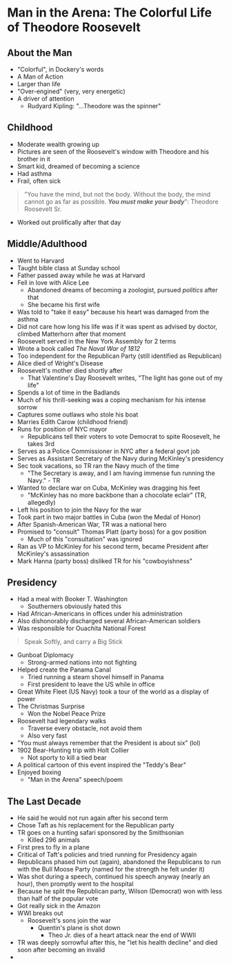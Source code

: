 # Man in the Arena: The Colorful Life of Theodore Roosevelt

## About the Man

- "Colorful", in Dockery's words
- A Man of Action
- Larger than life
- "Over-engined" (very, very energetic)
- A driver of attention
	- Rudyard Kipling: "...Theodore was the spinner"

## Childhood

- Moderate wealth growing up
- Pictures are seen of the Roosevelt's window with Theodore and his brother in it
- Smart kid, dreamed of becoming a science
- Had asthma
- Frail, often sick

> "You have the mind, but not the body. Without the body, the mind cannot go as far as possible. ***You must make your body***": 
> 	Theodore Roosevelt Sr.

- Worked out prolifically after that day

## Middle/Adulthood

- Went to Harvard
- Taught bible class at Sunday school
- Father passed away while he was at Harvard
- Fell in love with Alice Lee
	- Abandoned dreams of becoming a zoologist, pursued *politics* after that
	- She became his first wife
- Was told to "take it easy" because his heart was damaged from the asthma
- Did not care how long his life was if it was spent as advised by doctor, climbed Matterhorn after that moment
- Roosevelt served in the New York Assembly for 2 terms
- Wrote a book called *The Naval War of 1812*
- Too independent for the Republican Party (still identified as Republican)
- Alice died of Wright's Disease
- Roosevelt's mother died shortly after
	- That Valentine's Day Roosevelt writes, "The light has gone out of my life"
- Spends a lot of time in the Badlands
- Much of his thrill-seeking was a coping mechanism for his intense sorrow
- Captures some outlaws who stole his boat
- Marries Edith Carow (childhood friend)
- Runs for position of NYC mayor
	- Republicans tell their voters to vote Democrat to spite Roosevelt, he takes 3rd
- Serves as a Police Commissioner in NYC after a federal govt job
- Serves as Assistant Secretary of the Navy during McKinley's presidency
- Sec took vacations, so TR ran the Navy much of the time
	- "The Secretary is away, and I am having immense fun running the Navy." - TR
- Wanted to declare war on Cuba, McKinley was dragging his feet
	- "McKinley has no more backbone than a chocolate eclair" (TR, allegedly)
- Left his position to join the Navy for the war
- Took part in two major battles in Cuba (won the Medal of Honor)
- After Spanish-American War, TR was a national hero
- Promised to "consult" Thomas Platt (party boss) for a gov position
	- Much of this "consultation" was ignored
- Ran as VP to McKinley for his second term, became President after McKinley's assassination
- Mark Hanna (party boss) disliked TR for his "cowboyishness"

## Presidency

- Had a meal with Booker T. Washington
	- Southerners obviously hated this
- Had African-Americans in offices under his administration
- Also dishonorably discharged several African-American soldiers
- Was responsible for Ouachita National Forest

> Speak Softly, and carry a Big Stick

- Gunboat Diplomacy
	- Strong-armed nations into not fighting
- Helped create the Panama Canal
	- Tried running a steam shovel himself in Panama
	- First president to leave the US while in office
- Great White Fleet (US Navy) took a tour of the world as a display of power
- The Christmas Surprise
	- Won the Nobel Peace Prize
- Roosevelt had legendary walks
	- Traverse every obstacle, not avoid them
	- Also very fast
- "You must always remember that the President is about six" (lol)
- 1902 Bear-Hunting trip with Holt Collier
	- Not sporty to kill a tied bear
- A political cartoon of this event inspired the "Teddy's Bear"
- Enjoyed boxing
	- "Man in the Arena" speech/poem

## The Last Decade

- He said he would not run again after his second term
- Chose Taft as his replacement for the Republican party
- TR goes on a hunting safari sponsored by the Smithsonian
	- Killed 296 animals
- First pres to fly in a plane
- Critical of Taft's policies and tried running for Presidency again
- Republicans phased him out (again), abandoned the Republicans to run with the Bull Moose Party (named for the strength he felt under it)
- Was shot during a speech, continued his speech anyway (nearly an hour), then promptly went to the hospital
- Because he split the Republican party, Wilson (Democrat) won with less than half of the popular vote
- Got really sick in the Amazon
- WWI breaks out
	- Roosevelt's sons join the war
		- Quentin's plane is shot down
			- Theo Jr. dies of a heart attack near the end of WWII
- TR was deeply sorrowful after this, he "let his health decline" and died soon after becoming an invalid
- 